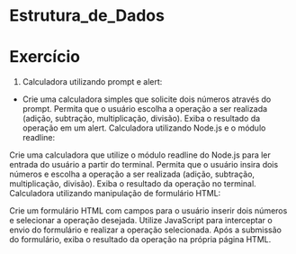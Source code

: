 # Estrutura_de_Dados
# Exercício
1. Calculadora utilizando prompt e alert:

- Crie uma calculadora simples que solicite dois números através do prompt.
Permita que o usuário escolha a operação a ser realizada (adição, subtração, multiplicação, divisão).
Exiba o resultado da operação em um alert.
Calculadora utilizando Node.js e o módulo readline:

Crie uma calculadora que utilize o módulo readline do Node.js para ler entrada do usuário a partir do terminal.
Permita que o usuário insira dois números e escolha a operação a ser realizada (adição, subtração, multiplicação, divisão).
Exiba o resultado da operação no terminal.
Calculadora utilizando manipulação de formulário HTML:

Crie um formulário HTML com campos para o usuário inserir dois números e selecionar a operação desejada.
Utilize JavaScript para interceptar o envio do formulário e realizar a operação selecionada.
Após a submissão do formulário, exiba o resultado da operação na própria página HTML.
